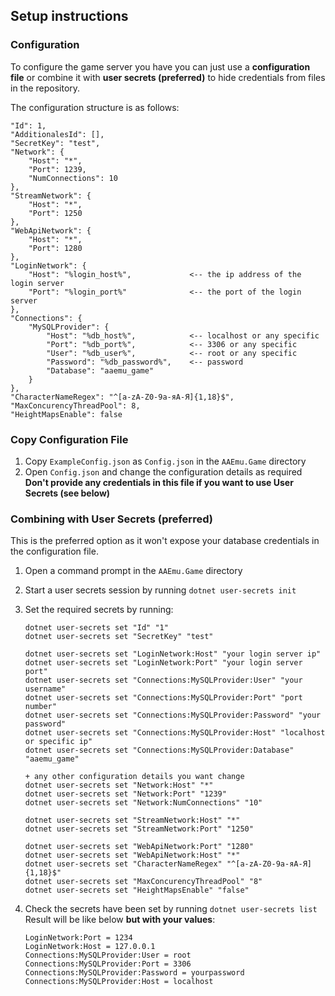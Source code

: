 ﻿## Setup instructions

### Configuration

To configure the game server you have you can just use a **configuration file** or combine it with **user secrets (preferred)** to hide credentials from files in the repository.

The configuration structure is as follows:

```
"Id": 1,
"AdditionalesId": [],
"SecretKey": "test",
"Network": {
    "Host": "*",
    "Port": 1239,
    "NumConnections": 10
},
"StreamNetwork": {
    "Host": "*",
    "Port": 1250
},
"WebApiNetwork": {
    "Host": "*",
    "Port": 1280
},
"LoginNetwork": {
    "Host": "%login_host%",             <-- the ip address of the login server
    "Port": "%login_port%"              <-- the port of the login server
},
"Connections": {
    "MySQLProvider": {
        "Host": "%db_host%",            <-- localhost or any specific
        "Port": "%db_port%",            <-- 3306 or any specific
        "User": "%db_user%",            <-- root or any specific
        "Password": "%db_password%",    <-- password
        "Database": "aaemu_game"
    }
},
"CharacterNameRegex": "^[a-zA-Z0-9а-яА-Я]{1,18}$",
"MaxConcurencyThreadPool": 8,
"HeightMapsEnable": false
```

### Copy Configuration File

1. Copy `ExampleConfig.json` as `Config.json` in the `AAEmu.Game` directory
1. Open `Config.json` and change the configuration details as required
   **Don't provide any credentials in this file if you want to use User Secrets (see below)**

### Combining with User Secrets (preferred)

This is the preferred option as it won't expose your database credentials in the configuration file.

1. Open a command prompt in the `AAEmu.Game` directory
1. Start a user secrets session by running `dotnet user-secrets init`
1. Set the required secrets by running:

    ```
    dotnet user-secrets set "Id" "1"
    dotnet user-secrets set "SecretKey" "test"

    dotnet user-secrets set "LoginNetwork:Host" "your login server ip"
    dotnet user-secrets set "LoginNetwork:Port" "your login server port"
    dotnet user-secrets set "Connections:MySQLProvider:User" "your username"
    dotnet user-secrets set "Connections:MySQLProvider:Port" "port number"
    dotnet user-secrets set "Connections:MySQLProvider:Password" "your password"
    dotnet user-secrets set "Connections:MySQLProvider:Host" "localhost or specific ip"
    dotnet user-secrets set "Connections:MySQLProvider:Database" "aaemu_game"

    + any other configuration details you want change
    dotnet user-secrets set "Network:Host" "*"
    dotnet user-secrets set "Network:Port" "1239"
    dotnet user-secrets set "Network:NumConnections" "10"

    dotnet user-secrets set "StreamNetwork:Host" "*"
    dotnet user-secrets set "StreamNetwork:Port" "1250"

    dotnet user-secrets set "WebApiNetwork:Port" "1280"
    dotnet user-secrets set "WebApiNetwork:Host" "*"
    dotnet user-secrets set "CharacterNameRegex" "^[a-zA-Z0-9а-яА-Я]{1,18}$"
    dotnet user-secrets set "MaxConcurencyThreadPool" "8"
    dotnet user-secrets set "HeightMapsEnable" "false"
    ```

1. Check the secrets have been set by running `dotnet user-secrets list`
   Result will be like below **but with your values**:

    ```
    LoginNetwork:Port = 1234
    LoginNetwork:Host = 127.0.0.1
    Connections:MySQLProvider:User = root
    Connections:MySQLProvider:Port = 3306
    Connections:MySQLProvider:Password = yourpassword
    Connections:MySQLProvider:Host = localhost
    ```
